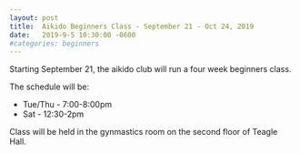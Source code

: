 ```yaml
---
layout: post
title:  Aikido Beginners Class - September 21 - Oct 24, 2019
date:   2019-9-5 10:30:00 -0600
#categories: beginners
---
```


Starting September 21, the aikido club will run a four week beginners class.

The schedule will be:
* Tue/Thu - 7:00-8:00pm
* Sat - 12:30-2pm

Class will be held in the gynmastics room on the second floor of Teagle Hall.

